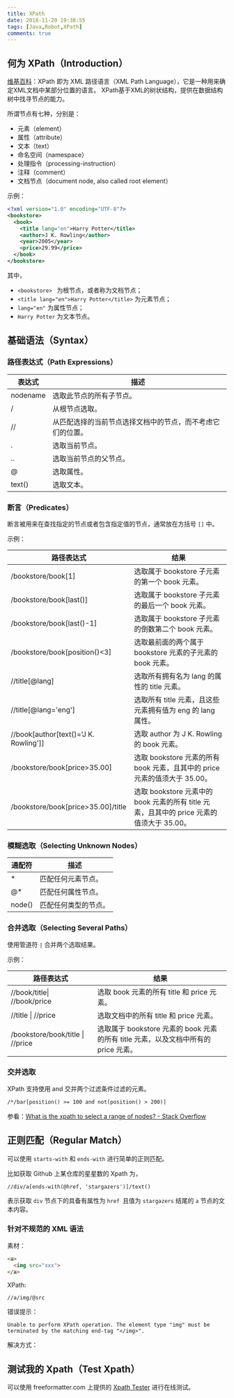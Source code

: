 ```yaml
---
title: XPath
date: 2018-11-20 19:38:55
tags: [Java,Robot,XPath]
comments: true
---
```


## 何为 XPath（Introduction）

[维基百科](https://zh.wikipedia.org/zh-hans/XPath)：XPath 即为 XML 路径语言（XML Path Language），它是一种用来确定XML文档中某部分位置的语言。 XPath基于XML的树状结构，提供在数据结构树中找寻节点的能力。

所谓节点有七种，分别是：

- 元素（element）
- 属性（attribute）
- 文本（text）
- 命名空间（namespace）
- 处理指令（processing-instruction）
- 注释（comment）
- 文档节点（document node, also called root element）

示例：

```xml
<?xml version="1.0" encoding="UTF-8"?>
<bookstore>
  <book>
    <title lang="en">Harry Potter</title>
    <author>J K. Rowling</author>
    <year>2005</year>
    <price>29.99</price>
  </book>
</bookstore>
```

其中，

- `<bookstore> ` 为根节点，或者称为文档节点；
- `<title lang="en">Harry Potter</title>` 为元素节点；
- `lang="en"` 为属性节点；
- `Harry Potter` 为文本节点。

## 基础语法（Syntax）

### 路径表达式（Path Expressions）

| 表达式   | 描述                                                       |
| -------- | ---------------------------------------------------------- |
| nodename | 选取此节点的所有子节点。                                   |
| /        | 从根节点选取。                                             |
| //       | 从匹配选择的当前节点选择文档中的节点，而不考虑它们的位置。 |
| .        | 选取当前节点。                                             |
| ..       | 选取当前节点的父节点。                                     |
| @        | 选取属性。                                                 |
| text()   | 选取文本。                                                 |

### 断言（Predicates）

断言被用来在查找指定的节点或者包含指定值的节点，通常放在方括号 `[]` 中。

示例：

| 路径表达式                            | 结果                                                         |
| ------------------------------------- | ------------------------------------------------------------ |
| /bookstore/book[1]                    | 选取属于 bookstore 子元素的第一个 book 元素。                |
| /bookstore/book[last()]               | 选取属于 bookstore 子元素的最后一个 book 元素。              |
| /bookstore/book[last()-1]             | 选取属于 bookstore 子元素的倒数第二个 book 元素。            |
| /bookstore/book[position()<3]         | 选取最前面的两个属于 bookstore 元素的子元素的 book 元素。    |
| //title[@lang]                        | 选取所有拥有名为 lang 的属性的 title 元素。                  |
| //title[@lang='eng']                  | 选取所有 title 元素，且这些元素拥有值为 eng 的 lang 属性。   |
| //book[author[text()='J K. Rowling']] | 选取 author 为 J K. Rowling 的 book 元素。                   |
| /bookstore/book[price>35.00]          | 选取 bookstore 元素的所有 book 元素，且其中的 price 元素的值须大于 35.00。 |
| /bookstore/book[price>35.00]/title    | 选取 bookstore 元素中的 book 元素的所有 title 元素，且其中的 price 元素的值须大于 35.00。 |

### 模糊选取（Selecting Unknown Nodes）

| 通配符 | 描述                 |
| ------ | -------------------- |
| *      | 匹配任何元素节点。   |
| @*     | 匹配任何属性节点。   |
| node() | 匹配任何类型的节点。 |

### 合并选取（Selecting Several Paths）

使用管道符 `|`  合并两个选取结果。

示例：

| 路径表达式                           | 结果                                                         |
| ------------------------------------ | ------------------------------------------------------------ |
| //book/title&#124; //book/price      | 选取 book 元素的所有 title 和 price 元素。                   |
| //title &#124;  //price              | 选取文档中的所有 title 和 price 元素。                       |
| /bookstore/book/title &#124; //price | 选取属于 bookstore 元素的 book 元素的所有 title 元素，以及文档中所有的 price 元素。 |

### 交并选取

XPath 支持使用 and 交并两个过滤条件过滤的元素。

```xml
/*/bar[position() >= 100 and not(position() > 200)]
```

参看：[What is the xpath to select a range of nodes? - Stack Overflow](https://stackoverflow.com/questions/3354987/what-is-the-xpath-to-select-a-range-of-nodes)

## 正则匹配（Regular Match）

可以使用 `starts-with` 和 `ends-with` 进行简单的正则匹配。

比如获取 Github 上某仓库的星星数的 Xpath 为，

```
//div/a[ends-with(@href, 'stargazers')]/text()
```

 表示获取 `div` 节点下的具备有属性为 `href `且值为 `stargazers` 结尾的 `a` 节点的文本内容。

### 针对不规范的 XML 语法

素材：

```html
<a>
  <img src="xxx">
</a>
```

XPath:

```
//a/img/@src
```

错误提示：

```
Unable to perform XPath operation. The element type "img" must be terminated by the matching end-tag "</img>".
```

解决方式：



## 测试我的 Xpath（Test Xpath）

 可以使用 freeformatter.com 上提供的 [Xpath Tester](https://www.freeformatter.com/xpath-tester.html) 进行在线测试。